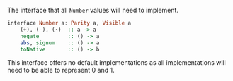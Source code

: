 
The interface that all `Number` values will need to implement.

```haskell
interface Number a: Parity a, Visible a
    (+), (-), (⋆)  :: a -> a
    negate         :: () -> a
    abs, signum    :: () -> a
    toNative       :: () -> b
```

This interface offers no default implementations as all implementations will need to be able to represent 0 and 1.

